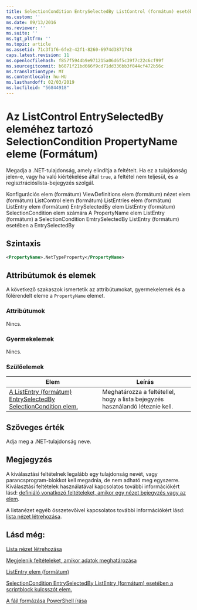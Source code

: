 ```yaml
---
title: SelectionCondition EntrySelectedBy ListControl (formátum) esetében a PropertyName eleme |} A Microsoft Docs
ms.custom: ''
ms.date: 09/13/2016
ms.reviewer: ''
ms.suite: ''
ms.tgt_pltfrm: ''
ms.topic: article
ms.assetid: 71c3f1f6-6fe2-42f1-8260-6974d3871748
caps.latest.revision: 11
ms.openlocfilehash: f857f5944b9e971215a06d6f5c39f7c22c6cf99f
ms.sourcegitcommit: b6871f21bd666f9cd71dd336bb3f844cf472b56c
ms.translationtype: MT
ms.contentlocale: hu-HU
ms.lasthandoff: 02/03/2019
ms.locfileid: "56844918"
---
```

# <a name="propertyname-element-for-selectioncondition-for-entryselectedby-for-listcontrol-format"></a>Az ListControl EntrySelectedBy eleméhez tartozó SelectionCondition PropertyName eleme (Formátum)

Megadja a .NET-tulajdonság, amely elindítja a feltételt. Ha ez a tulajdonság jelen-e, vagy ha való kiértékelése által `true`, a feltétel nem teljesül, és a regisztrációslista-bejegyzés szolgál.

Konfigurációs elem (formátum) ViewDefinitions elem (formátum) nézet elem (formátum) ListControl elem (formátum) ListEntries elem (formátum) ListEntry elem (formátum) EntrySelectedBy elem ListEntry (formátum) SelectionCondition elem számára A PropertyName elem ListEntry (formátum) a SelectionCondition EmtrySelectedBy ListEntry (formátum) esetében a EntrySelectedBy

## <a name="syntax"></a>Szintaxis

```xml
<PropertyName>.NetTypeProperty</PropertyName>
```

## <a name="attributes-and-elements"></a>Attribútumok és elemek

A következő szakaszok ismertetik az attribútumokat, gyermekelemek és a fölérendelt eleme a `PropertyName` elemet.

### <a name="attributes"></a>Attribútumok

Nincs.

### <a name="child-elements"></a>Gyermekelemek

Nincs.

### <a name="parent-elements"></a>Szülőelemek

|Elem|Leírás|
|-------------|-----------------|
|[A ListEntry (formátum) EntrySelectedBy SelectionCondition elem.](./selectioncondition-element-for-entryselectedby-for-listcontrol-format.md)|Meghatározza a feltétellel, hogy a lista bejegyzés használandó léteznie kell.|

## <a name="text-value"></a>Szöveges érték

Adja meg a .NET-tulajdonság neve.

## <a name="remarks"></a>Megjegyzés

A kiválasztási feltételnek legalább egy tulajdonság nevét, vagy parancsprogram-blokkot kell megadnia, de nem adható meg egyszerre. Kiválasztási feltételek használatával kapcsolatos további információkért lásd: [definiáló vonatkozó feltételeket, amikor egy nézet bejegyzés vagy az elem](./defining-conditions-for-displaying-data.md).

A listanézet egyéb összetevőivel kapcsolatos további információkért lásd: [lista nézet létrehozása](./creating-a-list-view.md).

## <a name="see-also"></a>Lásd még:

[Lista nézet létrehozása](./creating-a-list-view.md)

[Megjelenik feltételeket, amikor adatok meghatározása](./defining-conditions-for-displaying-data.md)

[ListEntry elem (formátum)](./listentry-element-for-listcontrol-format.md)

[SelectionCondition EntrySelectedBy ListEntry (formátum) esetében a scriptblock kulcsszót elem.](./scriptblock-element-for-selectioncondition-for-entryselectedby-for-listcontrol-format.md)

[A fájl formázása PowerShell írása](./writing-a-powershell-formatting-file.md)
